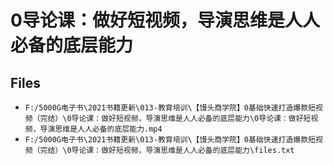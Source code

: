 # 0导论课：做好短视频，导演思维是人人必备的底层能力

## Files

- `F:/5000G电子书\2021书籍更新\013-教育培训\【馒头商学院】0基础快速打造爆款短视频（完结）\0导论课：做好短视频，导演思维是人人必备的底层能力\0导论课：做好短视频，导演思维是人人必备的底层能力.mp4`
- `F:/5000G电子书\2021书籍更新\013-教育培训\【馒头商学院】0基础快速打造爆款短视频（完结）\0导论课：做好短视频，导演思维是人人必备的底层能力\files.txt`
